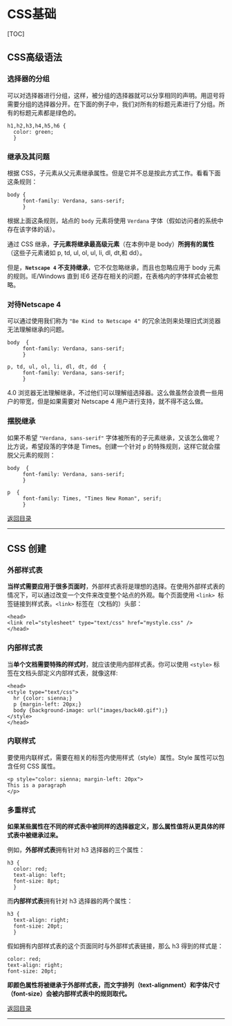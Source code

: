 # CSS基础

[TOC]

## CSS高级语法

### 选择器的分组

可以对选择器进行分组，这样，被分组的选择器就可以分享相同的声明。用逗号将需要分组的选择器分开。在下面的例子中，我们对所有的标题元素进行了分组。所有的标题元素都是绿色的。

```
h1,h2,h3,h4,h5,h6 {
  color: green;
  }
```

### 继承及其问题

根据 CSS，子元素从父元素继承属性。但是它并不总是按此方式工作。看看下面这条规则：

```
body {
     font-family: Verdana, sans-serif;
     }
```

根据上面这条规则，站点的 `body` 元素将使用 `Verdana` 字体（假如访问者的系统中存在该字体的话）。

通过 CSS 继承，**子元素将继承最高级元素**（在本例中是 body）**所拥有的属性**（这些子元素诸如 p, td, ul, ol, ul, li, dl, dt,和 dd）。

但是，**`Netscape 4` 不支持继承**，它不仅忽略继承，而且也忽略应用于 body 元素的规则。IE/Windows 直到 IE6 还存在相关的问题，在表格内的字体样式会被忽略。

### 对待Netscape 4

可以通过使用我们称为 `"Be Kind to Netscape 4"` 的冗余法则来处理旧式浏览器无法理解继承的问题。

```
body  {
     font-family: Verdana, sans-serif;
     }

p, td, ul, ol, li, dl, dt, dd  {
     font-family: Verdana, sans-serif;
     }
```

4.0 浏览器无法理解继承，不过他们可以理解组选择器。这么做虽然会浪费一些用户的带宽，但是如果需要对 Netscape 4 用户进行支持，就不得不这么做。

### 摆脱继承

如果不希望 `"Verdana, sans-serif"` 字体被所有的子元素继承，又该怎么做呢？比方说，希望段落的字体是 Times。创建一个针对 `p` 的特殊规则，这样它就会摆脱父元素的规则：

```
body  {
     font-family: Verdana, sans-serif;
     }
     
p  {
     font-family: Times, "Times New Roman", serif;
     }
```



[返回目录](#CSS基础)

------



## CSS 创建

### 外部样式表

**当样式需要应用于很多页面时**，外部样式表将是理想的选择。在使用外部样式表的情况下，可以通过改变一个文件来改变整个站点的外观。每个页面使用 `<link> `标签链接到样式表。`<link>` 标签在（文档的）头部：

```
<head>
<link rel="stylesheet" type="text/css" href="mystyle.css" />
</head>
```

### 内部样式表

当**单个文档需要特殊的样式时**，就应该使用内部样式表。你可以使用 `<style>` 标签在文档头部定义内部样式表，就像这样:

```
<head>
<style type="text/css">
  hr {color: sienna;}
  p {margin-left: 20px;}
  body {background-image: url("images/back40.gif");}
</style>
</head>
```

### 内联样式

要使用内联样式，需要在相关的标签内使用样式（style）属性。Style 属性可以包含任何 CSS 属性。

```
<p style="color: sienna; margin-left: 20px">
This is a paragraph
</p>
```

### 多重样式

**如果某些属性在不同的样式表中被同样的选择器定义，那么属性值将从更具体的样式表中被继承过来。**

例如，**外部样式表**拥有针对 h3 选择器的三个属性：

```
h3 {
  color: red;
  text-align: left;
  font-size: 8pt;
  }
```

而**内部样式表**拥有针对 h3 选择器的两个属性：

```
h3 {
  text-align: right; 
  font-size: 20pt;
  }
```

假如拥有内部样式表的这个页面同时与外部样式表链接，那么 h3 得到的样式是：

```
color: red; 
text-align: right; 
font-size: 20pt;
```

**即颜色属性将被继承于外部样式表，而文字排列（text-alignment）和字体尺寸（font-size）会被内部样式表中的规则取代。**



[返回目录](#CSS基础)

------

